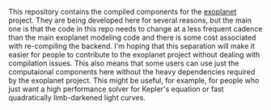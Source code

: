 This repository contains the compiled components for the [exoplanet](https://github.com/exoplanet-dev/exoplanet/) project.
They are being developed here for several reasons, but the main one is that the code in this repo needs to change at a less frequent cadence than the main exoplanet modeling code and there is some cost associated with re-compiling the backend.
I'm hoping that this separation will make it easier for people to contribute to the exoplanet project without dealing with compilation issues.
This also means that some users can use just the computaional components here without the heavy dependencies required by the exoplanet project.
This might be useful, for example, for people who just want a high performance solver for Kepler's equation or fast quadratically limb-darkened light curves.
